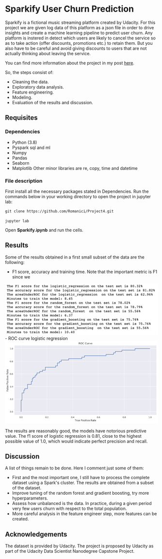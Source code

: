 # Sparkify User Churn Prediction

Sparkify is a fictional music streaming platform created by Udacity. For this project we are given log data of this platform as a json file in order to drive insights and create a machine learning pipeline to predict user churn. Any platform is instered in detect which users are likely to cancel the service so as to take action (offer discounts, promotions etc.) to retain them. But you also have to be careful and avoid giving discounts to users that are not actually thinking about leaving the service. 

You can find more information about the project in my post [here](https://medium.com/p/17366df43078/edit).

So, the steps consist of:

- Cleaning the data.
- Exploratory data analysis.
- Feature engineering.
- Modeling.
- Evaluation of the results and discussion.


## Requisites

### Dependencies
- Python (3.8)
- Pyspark sql and ml
- Numpy
- Pandas
- Seaborn
- Matplotlib
Other minor libraries are re, copy, time and datetime

### File description
First install all the necessary packages stated in Dependencies.
Run the commands below in your working directory to open the project in jupyter lab:
```
git clone https://github.com/Romanici/Project4.git

jupyter lab
```
Open **Sparkify.ipynb** and run the cells. 


## Results

Some of the results obtained in a first small subset of the data are the following:
- F1 score, accuracy and training time. Note that the important metric is F1 since we 
<img src="https://github.com/Romanici/Project4/blob/main/results_models.png" width="600">
- ROC curve logistic regression
<img src="https://github.com/Romanici/Project4/blob/main/roc_lr.png" width="600">

The results are reasonably good, the models have notorious predictive value. The f1 score of logistic regression is 0.81, close to the highest possible value of 1.0, which would indicate perfect precision and recall.

## Discussion

A list of things remain to be done. Here I comment just some of them:
- First and the most important one, I still have to process the complete dataset using a Spark's cluster. The results are obtained from a subset of the dataset. 
- Improve tuning of the random forest and gradient boosting, try more hyperparameters. 
- Assess how unbalanced is the data. In practice, during a given period very few users churn with respect to the total population. 
- More careful analysis in the feature engineer step, more features can be created. 

## Acknowledgements

The dataset is provided by Udacity. The project is proposed by Udacity as part of the Udacity Data Scientist Nanodegree Capstone Project.
